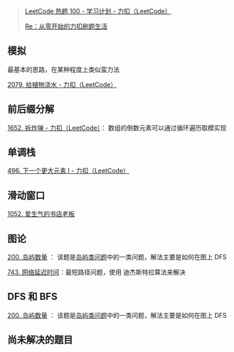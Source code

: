 >  [LeetCode 热题 100 - 学习计划 - 力扣（LeetCode）](https://leetcode.cn/studyplan/top-100-liked/) 
>
>  [Re：从零开始的力扣刷题生活](https://leetcode.cn/circle/discuss/E3yavq/) 

## 模拟

最基本的思路，在某种程度上类似蛮力法

[2079. 给植物浇水 - 力扣（LeetCode）](https://leetcode.cn/problems/watering-plants/?envType=daily-question&envId=2024-05-08)



## 前后缀分解

[1652. 拆炸弹 - 力扣（LeetCode）](https://leetcode.cn/problems/defuse-the-bomb/solutions/2765768/python3javacgotypescript-yi-ti-shuang-ji-lk9a/?envType=daily-question&envId=2024-05-05)： 数组的倒数元素可以通过循环遍历取模实现



## 单调栈

[496. 下一个更大元素 I - 力扣（LeetCode）](https://leetcode.cn/problems/next-greater-element-i/submissions/528626883/)





## 滑动窗口

[1052. 爱生气的书店老板](https://leetcode.cn/problems/grumpy-bookstore-owner/submissions/526349960/?envType=daily-question&envId=2024-04-23)





## 图论

[200. 岛屿数量](https://leetcode.cn/problems/number-of-islands/description/) ： 该题是[岛屿类问题](https://leetcode.cn/problems/number-of-islands/solutions/211211/dao-yu-lei-wen-ti-de-tong-yong-jie-fa-dfs-bian-li-)中的一类问题，解法主要是如何在图上 DFS

[743. 网络延迟时间](https://leetcode.cn/problems/network-delay-time/description/)：最短路径问题，使用 迪杰斯特拉算法来解决







## DFS 和 BFS

[200. 岛屿数量](https://leetcode.cn/problems/number-of-islands/description/) ： 该题是[岛屿类问题](https://leetcode.cn/problems/number-of-islands/solutions/211211/dao-yu-lei-wen-ti-de-tong-yong-jie-fa-dfs-bian-li-)中的一类问题，解法主要是如何在图上 DFS





## 尚未解决的题目

